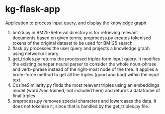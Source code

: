 # kg-flask-app
Application to process input query, and display the knowledge graph

1. bm25.py in BM25-Retreival directory is for retrieving relevant documents based on given terms; preprocess.py creates tokenised tokens of the original dataset to be used for BM-25 search. 
2. flask.py processes the user query and projects a knowledge graph using networkx library.
3. get_triples.py returns the processed triples form input query. It modifies the existing benepar neural parser to consider the whole noun-phrase and verb-phrase instead of the right-most node of the tree. It applies a brute-force method to get all the triples (good and bad) within the input text.
4. CosineSimilarity.py finds the most relevant triples using an embeddings model (word2vec trained, not included here) and returns a dataframe of final triples 
5. preprocess.py removes special characters and lowercases the data. It does not tokenise it, since that is handled by the get_triples.py file.  
